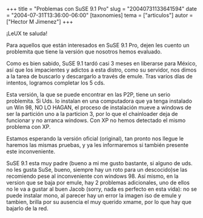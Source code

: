 +++
title = "Problemas con SuSE 9.1 Pro"
slug = "20040731133641594"
date = "2004-07-31T13:36:00-06:00"
[taxonomies]
tema = ["articulos"]
autor = ["Hector M Jimenez"]
+++

¡LeUX te saluda!

Para aquellos que están interesados en SuSE 9.1 Pro, dejen les cuento un
problemita que tiene la versión que nosotros hemos evaluado.

<!-- more -->
Como es bien sabido, SuSE 9.1 tardó casi 3 meses en liberarse para
México, así que los impacientes y adictos a esta distro, como su
servidor, nos dimos a la tarea de buscarlo y descargarlo a través de
emule. Tras varios días de intentos, logramos completar los 5 cds.

Esta versión, la que se puede encontrar en las P2P, tiene un serio
problemita. Si Uds. lo instalan en una computadora que ya tenga
instalado un Win 98, NO LO HAGAN, el proceso de instalación mueve a
windows de ser la partición uno a la particion 3, por lo que el
chainloader deja de funcionar y no arranca windows. Con XP no hemos
detectado el mismo problema con XP.

Estamos esperando la versión oficial (original), tan pronto nos llegue
le haremos las mismas pruebas, y ya les informaremos si también presente
este inconveniente.

SuSE 9.1 esta muy padre (bueno a mi me gusto bastante, si alguno de uds.
no les gusta SuSe, bueno, siempre hay un roto para un descocido)se las
recomiendo pese al inconveniente con windows 98. Así mismo, en la
version que se baja por emule, hay 2 problemas adicionales, uno de ellos
no le va a gustar al buen Jacob (sorry, nada es perfecto en esta vida):
no se puede instalar mono, al parecer hay un error la imagen iso de
emule y tambien, brilla por su ausencia el muy querido xmame, por lo que
hay que bajarlo de la red.

